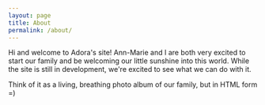 ```yaml
---
layout: page
title: About
permalink: /about/
---
```


Hi and welcome to Adora's site! Ann-Marie and I are both very excited to start our family and be welcoming our little sunshine into this world. While the site is still in development, we're excited to see what we can do with it.

Think of it as a living, breathing photo album of our family, but in HTML form =)
